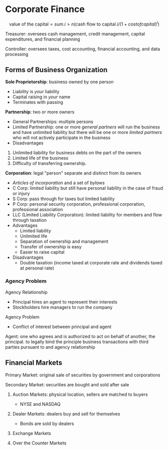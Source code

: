

# Corporate Finance

$$
\text{value of the capital} = sum.i>n(\text{cash flow to capital.i} / (1 + cost of capital)^i)
$$

Treasurer: oversees cash management, credit management, capital expenditures, and financial planning

Controller: oversees taxes, cost accounting, financial accounting, and data processing

## Forms of Business Organization

**Sole Proprietorship**: business owned by one person

- Liability is *your* liability
- Capital raising in *your* name
- Terminates with passing

**Partnership**: two or more owners

- General Partnerships: multiple persons
- Limited Partnership: one or more *general partners* will run the business and have unlimited liability but there will be one or more *limited partners* who will not actively participate in the business
- Disadvantages

1. Unlimited liability for business debts on the part of the owners
2. Limited life of the business
3. Difficulty of transferring ownership.

**Corporation**: legal "person" separate and distinct from its owners

- *Articles of incorporation* and a set of *bylaws*
- C Corp: limited liability but still have personal liability in the case of fraud or injury
- S Corp: pass through for taxes but limited liability
- P Corp: personal security corporation, professional corporation, professional association
- LLC (Limited Liability Corporation): limited liability for members and flow through taxation
- Advantages
  - Limited liability
  - Unlimited life
  - Separation of ownership and management
  - Transfer of ownership is easy
  - Easier to raise capital
- Disadvantages
  - Double taxation (income taxed at corporate rate and dividends taxed at personal rate)

### Agency Problem

Agency Relationship

- Principal hires an agent to represent their interests
- Stockholders hire managers to run the company

Agency Problem

- Conflict of interest between principal and agent

Agent: one who agrees and is authorized to act on behalf of another, the principal. to legally bind the principle business transactions with third parties pursuant to and agency relationship

## Financial Markets

Primary Market: original sale of securities by government and corporations

Secondary Market: securities are bought and sold after sale

1. Auction Markets: physical location, sellers are matched to buyers
   - NYSE and NASDAQ
2. Dealer Markets: dealers buy and sell for themselves
   - Bonds are sold by dealers



1. Exchange Markets
2. Over the Counter Markets